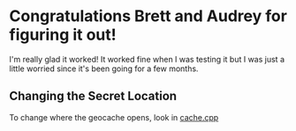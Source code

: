 # Congratulations Brett and Audrey for figuring it out!

I'm really glad it worked! It worked fine when I was testing it but I was just a little worried since it's been going for a few months.

## Changing the Secret Location

To change where the geocache opens, look in [cache.cpp](../blob/master/cache.cpp)
